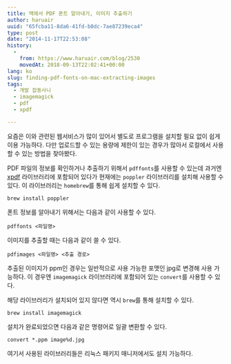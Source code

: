 ```yaml
---
title: 맥에서 PDF 폰트 알아내기, 이미지 추출하기
author: haruair
uuid: "65fcba11-8da6-41fd-b0dc-7ae87239eca4"
type: post
date: "2014-11-17T22:53:08"
history:
  - 
    from: https://www.haruair.com/blog/2530
    movedAt: 2018-09-13T22:02:41+00:00
lang: ko
slug: finding-pdf-fonts-on-mac-extracting-images
tags:
  - 개발 잡동사니
  - imagemagick
  - pdf
  - xpdf

---
```

요즘은 이와 관련된 웹서비스가 많이 있어서 별도로 프로그램을 설치할 필요 없이 쉽게 이용 가능하다. 다만 업로드할 수 있는 용량에 제한이 있는 경우가 많아서 로컬에서 사용할 수 있는 방법을 찾아봤다.

PDF 파일의 정보를 확인하거나 추출하기 위해서 `pdffonts`를 사용할 수 있는데 과거엔 [xpdf][1] 라이브러리에 포함되어 있다가 현재에는 `poppler` 라이브러리를 설치해 사용할 수 있다. 이 라이브러리는 `homebrew`를 통해 쉽게 설치할 수 있다.

    brew install poppler
    

폰트 정보를 알아내기 위해서는 다음과 같이 사용할 수 있다.

    pdffonts <파일명>
    

이미지를 추출할 때는 다음과 같이 쓸 수 있다.

    pdfimages <파일명> <추출 경로>
    

추출된 이미지가 ppm인 경우는 일반적으로 사용 가능한 포맷인 jpg로 변경해 사용 가능하다. 이 경우엔 `imagemagick` 라이브러리에 포함되어 있는 `convert`를 사용할 수 있다.

해당 라이브러리가 설치되어 있지 않다면 역시 `brew`를 통해 설치할 수 있다.

    brew install imagemagick
    

설치가 완료되었으면 다음과 같은 명령어로 일괄 변환할 수 있다.

    convert *.ppm image%d.jpg
    

여기서 사용된 라이브러리들은 리눅스 패키지 매니저에서도 설치 가능하다.

 [1]: http://www.foolabs.com/xpdf/